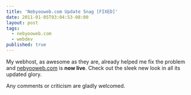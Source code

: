 ```yaml
---
title: 'Nebyooweb.com Update Snag [FIXED]'
date: 2011-01-05T03:04:53-08:00
layout: post
tags:
  - nebyooweb.com
  - webdev
published: true
---
```

My webhost, as awesome as they are, already helped me fix the problem and [nebyooweb.com](http://nebyooweb.com) is **now live**. Check out the sleek new look in all its updated glory.

Any comments or criticism are gladly welcomed.

<!--more-->
